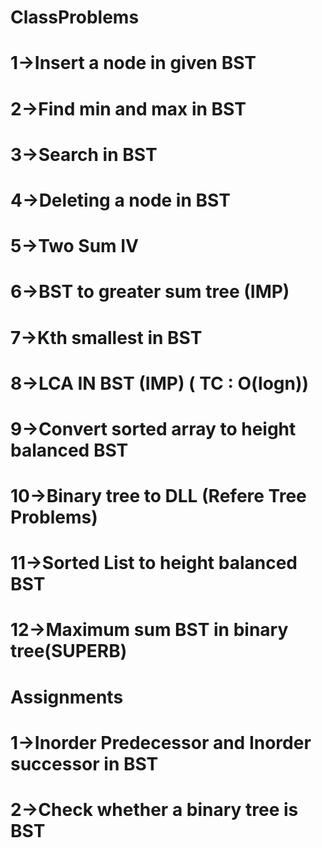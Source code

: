 # ClassProblems
# 1->Insert a node in given BST
# 2->Find min and max in BST
# 3->Search in BST
# 4->Deleting a node in BST
# 5->Two Sum IV
# 6->BST to greater sum tree (IMP)
# 7->Kth smallest in BST
# 8->LCA IN BST (IMP) ( TC : O(logn))
# 9->Convert sorted array to height balanced BST
# 10->Binary tree to DLL (Refere Tree Problems)
# 11->Sorted List to height balanced BST
# 12->Maximum sum BST in binary tree(SUPERB)

# Assignments
# 1->Inorder Predecessor and Inorder successor in BST
# 2->Check whether a binary tree is BST


